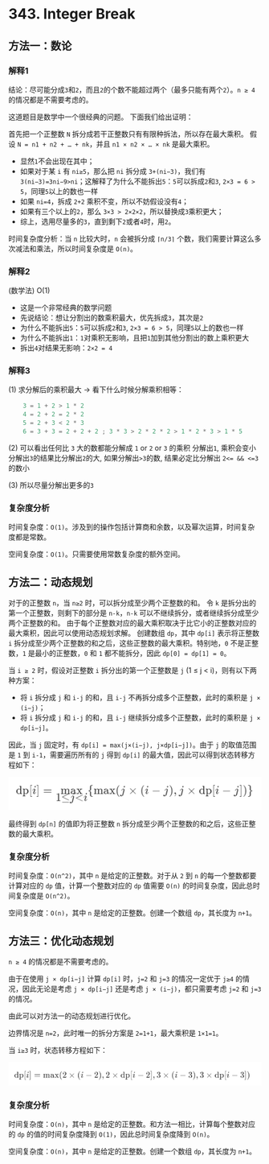 # 343. Integer Break

## 方法一：数论

### 解释1

结论：尽可能分成`3`和`2`，而且`2`的个数不能超过两个（最多只能有两个`2`）。`n ≥ 4` 的情况都是不需要考虑的。

这道题目是数学中一个很经典的问题。
下面我们给出证明：

首先把一个正整数 `N` 拆分成若干正整数只有有限种拆法，所以存在最大乘积。
假设 `N = n1 + n2 + … + nk`，并且 `n1 × n2 × … × nk` 是最大乘积。

- 显然`1`不会出现在其中；
- 如果对于某 `i` 有 `ni≥5`，那么把 `ni` 拆分成 `3+(ni−3)`，我们有 `3(ni−3)=3ni−9>ni`；这解释了为什么不能拆出`5`：`5`可以拆成`2`和`3`, `2×3 = 6 > 5`，同理`5`以上的数也一样
- 如果 `ni=4`，拆成 `2+2` 乘积不变，所以不妨假设没有`4`；
- 如果有三个以上的`2`，那么 `3×3 > 2×2×2`，所以替换成`3`乘积更大；
- 综上，选用尽量多的`3`，直到剩下`2`或者`4`时，用`2`。

时间复杂度分析：当 `n` 比较大时，`n` 会被拆分成 `⌈n/3⌉` 个数，我们需要计算这么多次减法和乘法，所以时间复杂度是 `O(n)`。

### 解释2

(数学法) O(1)

- 这是一个非常经典的数学问题
- 先说结论：想让分割出的数乘积最大，优先拆成`3`，其次是`2`
- 为什么不能拆出`5`：`5`可以拆成`2`和`3`, `2×3 = 6 > 5`，同理`5`以上的数也一样
- 为什么不能拆出`1`：`1`对乘积无影响，且把`1`加到其他分割出的数上乘积更大
- 拆出`4`对结果无影响：`2×2 = 4`

### 解释3

(1) 求分解后的乘积最大 -> 看下什么时候分解乘积相等：

```cpp
    3 = 1 + 2 > 1 * 2
    4 = 2 + 2 = 2 * 2
    5 = 2 + 3 < 2 * 3
    6 = 3 + 3 = 2 + 2 + 2 ; 3 * 3 > 2 * 2 * 2 > 1 * 2 * 3 > 1 * 5
```

(2) 可以看出任何比 `3` 大的数都能分解成 `1` or `2` or `3` 的乘积
    分解出`1`, 乘积会变小
    分解出`3`的结果比分解出`2`的大, 如果分解出`>3`的数, 结果必定比分解出 `2<= && <=3` 的数小

(3) 所以尽量分解出更多的`3`

### 复杂度分析

时间复杂度：`O(1)`。涉及到的操作包括计算商和余数，以及幂次运算，时间复杂度都是常数。

空间复杂度：`O(1)`。只需要使用常数复杂度的额外空间。

## 方法二：动态规划

对于的正整数 `n`，当 `n≥2` 时，可以拆分成至少两个正整数的和。
令 `k` 是拆分出的第一个正整数，则剩下的部分是 `n-k`，`n-k` 可以不继续拆分，或者继续拆分成至少两个正整数的和。
由于每个正整数对应的最大乘积取决于比它小的正整数对应的最大乘积，因此可以使用动态规划求解。
创建数组 `dp`，其中 `dp[i]` 表示将正整数 `i` 拆分成至少两个正整数的和之后，这些正整数的最大乘积。特别地，`0` 不是正整数，`1` 是最小的正整数，`0` 和 `1` 都不能拆分，因此 `dp[0] = dp[1] = 0`。

当 `i ≥ 2` 时，假设对正整数 `i` 拆分出的第一个正整数是 `j` (1 ≤ j < i)，则有以下两种方案：

- 将 `i` 拆分成 `j` 和 `i-j` 的和，且 `i-j` 不再拆分成多个正整数，此时的乘积是 `j × (i−j)`；
- 将 `i` 拆分成 `j` 和 `i-j` 的和，且 `i-j` 继续拆分成多个正整数，此时的乘积是 `j × dp[i−j]`。

因此，当 `j` 固定时，有 `dp[i] = max(j×(i−j), j×dp[i−j])`。由于 `j` 的取值范围是 `1` 到 `i-1`，需要遍历所有的 `j` 得到 `dp[i]` 的最大值，因此可以得到状态转移方程如下：

![状态转移方程](https://raw.githubusercontent.com/KimmiGYH/LeetCode_Notes_Public/master/Section05_Solutions/0343_Integer%20Break_%E6%95%B4%E6%95%B0%E6%8B%86%E5%88%86/%E7%8A%B6%E6%80%81%E8%BD%AC%E7%A7%BB%E6%96%B9%E7%A8%8B.png)

最终得到 `dp[n]` 的值即为将正整数 `n` 拆分成至少两个正整数的和之后，这些正整数的最大乘积。

### 复杂度分析

时间复杂度：`O(n^2)`，其中 `n` 是给定的正整数。对于从 `2` 到 `n` 的每一个整数都要计算对应的 `dp` 值，计算一个整数对应的 `dp` 值需要 `O(n)` 的时间复杂度，因此总时间复杂度是 `O(n^2)`。

空间复杂度：`O(n)`，其中 `n` 是给定的正整数。创建一个数组 `dp`，其长度为 `n+1`。

## 方法三：优化动态规划

`n ≥ 4` 的情况都是不需要考虑的。

由于在使用 `j × dp[i−j]` 计算 `dp[i]` 时，`j=2` 和 `j=3` 的情况一定优于 `j≥4` 的情况，因此无论是考虑 `j × dp[i−j]` 还是考虑 `j × (i−j)`，都只需要考虑 `j=2` 和 `j=3` 的情况。

由此可以对方法一的动态规划进行优化。

边界情况是 `n=2`，此时唯一的拆分方案是 `2=1+1`，最大乘积是 `1×1=1`。

当 `i≥3` 时，状态转移方程如下：

![优化的状态转移方程](https://raw.githubusercontent.com/KimmiGYH/LeetCode_Notes_Public/master/Section05_Solutions/0343_Integer%20Break_%E6%95%B4%E6%95%B0%E6%8B%86%E5%88%86/%E7%8A%B6%E6%80%81%E8%BD%AC%E7%A7%BB%E6%96%B9%E7%A8%8B%20-%20%E4%BC%98%E5%8C%96.png)

### 复杂度分析

时间复杂度：`O(n)`，其中 `n` 是给定的正整数。和方法一相比，计算每个整数对应的 `dp` 的值的时间复杂度降到 `O(1)`，因此总时间复杂度降到 `O(n)`。

空间复杂度：`O(n)`，其中 `n` 是给定的正整数。创建一个数组 `dp`，其长度为 `n+1`。

